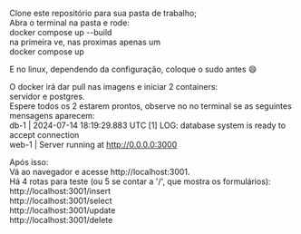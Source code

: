 Clone este repositório para sua pasta de trabalho;<br>
Abra o terminal na pasta e rode: <br>
    docker compose up --build<br>
na primeira ve, nas proximas apenas um<br>
    docker compose up<br>

E no linux, dependendo da configuração, coloque o sudo antes :smile:
    
O docker irá dar pull nas imagens e iniciar 2 containers:<br>
servidor e postgres.<br>
Espere todos os 2 estarem prontos, observe no no terminal se as seguintes mensagens aparecem:<br>
    db-1       | 2024-07-14 18:19:29.883 UTC [1] LOG:  database system is ready to accept connection<br>
    web-1      | Server running at http://0.0.0.0:3000<br>

Após isso: <br>
Vá ao navegador e acesse http://localhost:3001. <br>
Há 4 rotas para teste (ou 5 se contar a '/', que mostra os formulários):<br>
http://localhost:3001/insert<br>
http://localhost:3001/select<br> 
http://localhost:3001/update<br>
http://localhost:3001/delete
